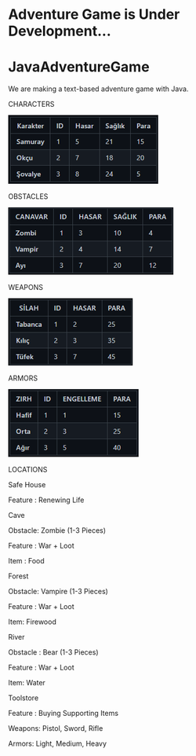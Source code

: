# Adventure Game is Under Development...

# JavaAdventureGame

We are making a text-based adventure game with Java.

CHARACTERS

![img.png](img.png)

OBSTACLES

![img_1.png](img_1.png)

WEAPONS

![img_2.png](img_2.png)

ARMORS

![img_3.png](img_3.png)

LOCATIONS

Safe House

Feature : Renewing Life

Cave

Obstacle: Zombie (1-3 Pieces)

Feature : War + Loot

Item : Food

Forest

Obstacle: Vampire (1-3 Pieces)

Feature : War + Loot

Item: Firewood

River

Obstacle : Bear (1-3 Pieces)

Feature : War + Loot

Item: Water

Toolstore

Feature : Buying Supporting Items

Weapons: Pistol, Sword, Rifle

Armors: Light, Medium, Heavy
